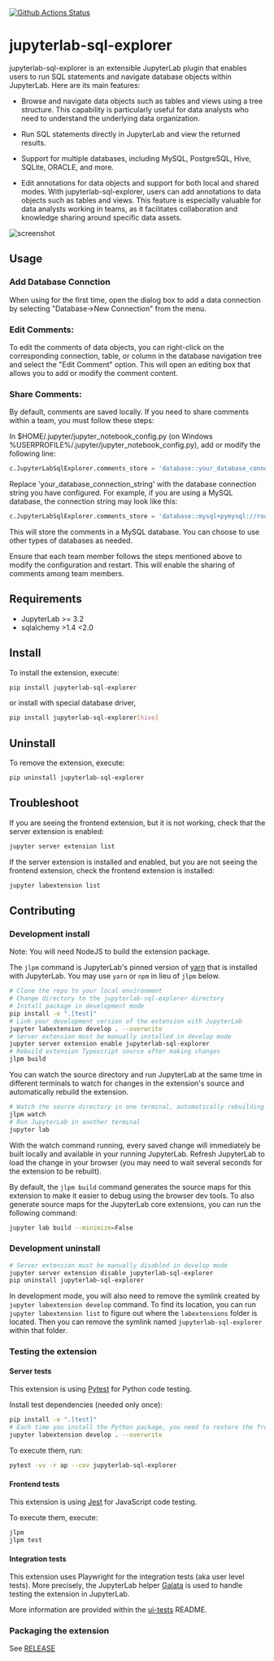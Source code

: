 [![Github Actions Status](https://github.com/groupnotes/jupyterlab-sql-explorer/actions/workflows/build.yml/badge.svg)](https://github.com/groupnotes/jupyterlab-sql-explorer/actions/workflows/build.yml)

# jupyterlab-sql-explorer

jupyterlab-sql-explorer is an extensible JupyterLab plugin that enables users to run SQL statements and navigate database objects within JupyterLab. Here are its main features:

- Browse and navigate data objects such as tables and views using a tree structure. This capability is particularly useful for data analysts who need to understand the underlying data organization.

- Run SQL statements directly in JupyterLab and view the returned results.

- Support for multiple databases, including MySQL, PostgreSQL, Hive, SQLite, ORACLE, and more.

- Edit annotations for data objects and support for both local and shared modes. With jupyterlab-sql-explorer, users can add annotations to data objects such as tables and views. This feature is especially valuable for data analysts working in teams, as it facilitates collaboration and knowledge sharing around specific data assets.

![screenshot](https://raw.githubusercontent.com/groupnotes/jupyterlab-sql-explorer/main/preview.gif)

## Usage 

### Add Database Connction

When using for the first time, open the dialog box to add a data connection by selecting "Database->New Connection" from the menu.

### Edit Comments:

To edit the comments of data objects, you can right-click on the corresponding connection, table, or column in the database navigation tree and select the "Edit Comment" option. This will open an editing box that allows you to add or modify the comment content.

### Share Comments:

By default, comments are saved locally. If you need to share comments within a team, you must follow these steps:

In $HOME/.jupyter/jupyter_notebook_config.py (on Windows %USERPROFILE%/.jupyter/jupyter_notebook_config.py), add or modify the following line:

```python
c.JupyterLabSqlExplorer.comments_store = 'database::your_database_connection_string'
```

Replace 'your_database_connection_string' with the database connection string you have configured. For example, if you are using a MySQL database, the connection string may look like this:

```python
c.JupyterLabSqlExplorer.comments_store = 'database::mysql+pymysql://root:12345@192.168.1.100:3306/data'
```

This will store the comments in a MySQL database. You can choose to use other types of databases as needed.

Ensure that each team member follows the steps mentioned above to modify the configuration and restart. This will enable the sharing of comments among team members.

## Requirements

- JupyterLab >= 3.2
- sqlalchemy >1.4 <2.0

## Install

To install the extension, execute:

```bash
pip install jupyterlab-sql-explorer
```

or install with special database driver,

```bash
pip install jupyterlab-sql-explorer[hive]
```

## Uninstall

To remove the extension, execute:

```bash
pip uninstall jupyterlab-sql-explorer
```

## Troubleshoot

If you are seeing the frontend extension, but it is not working, check
that the server extension is enabled:

```bash
jupyter server extension list
```

If the server extension is installed and enabled, but you are not seeing
the frontend extension, check the frontend extension is installed:

```bash
jupyter labextension list
```

## Contributing

### Development install

Note: You will need NodeJS to build the extension package.

The `jlpm` command is JupyterLab's pinned version of
[yarn](https://yarnpkg.com/) that is installed with JupyterLab. You may use
`yarn` or `npm` in lieu of `jlpm` below.

```bash
# Clone the repo to your local environment
# Change directory to the jupyterlab-sql-explorer directory
# Install package in development mode
pip install -e ".[test]"
# Link your development version of the extension with JupyterLab
jupyter labextension develop . --overwrite
# Server extension must be manually installed in develop mode
jupyter server extension enable jupyterlab-sql-explorer
# Rebuild extension Typescript source after making changes
jlpm build
```

You can watch the source directory and run JupyterLab at the same time in different terminals to watch for changes in the extension's source and automatically rebuild the extension.

```bash
# Watch the source directory in one terminal, automatically rebuilding when needed
jlpm watch
# Run JupyterLab in another terminal
jupyter lab
```

With the watch command running, every saved change will immediately be built locally and available in your running JupyterLab. Refresh JupyterLab to load the change in your browser (you may need to wait several seconds for the extension to be rebuilt).

By default, the `jlpm build` command generates the source maps for this extension to make it easier to debug using the browser dev tools. To also generate source maps for the JupyterLab core extensions, you can run the following command:

```bash
jupyter lab build --minimize=False
```

### Development uninstall

```bash
# Server extension must be manually disabled in develop mode
jupyter server extension disable jupyterlab-sql-explorer
pip uninstall jupyterlab-sql-explorer
```

In development mode, you will also need to remove the symlink created by `jupyter labextension develop`
command. To find its location, you can run `jupyter labextension list` to figure out where the `labextensions`
folder is located. Then you can remove the symlink named `jupyterlab-sql-explorer` within that folder.

### Testing the extension

#### Server tests

This extension is using [Pytest](https://docs.pytest.org/) for Python code testing.

Install test dependencies (needed only once):

```sh
pip install -e ".[test]"
# Each time you install the Python package, you need to restore the front-end extension link
jupyter labextension develop . --overwrite
```

To execute them, run:

```sh
pytest -vv -r ap --cov jupyterlab-sql-explorer
```

#### Frontend tests

This extension is using [Jest](https://jestjs.io/) for JavaScript code testing.

To execute them, execute:

```sh
jlpm
jlpm test
```

#### Integration tests

This extension uses Playwright for the integration tests (aka user level tests).
More precisely, the JupyterLab helper [Galata](https://github.com/jupyterlab/jupyterlab/tree/master/galata) is used to handle testing the extension in JupyterLab.

More information are provided within the [ui-tests](./ui-tests/README.md) README.

### Packaging the extension

See [RELEASE](RELEASE.md)
